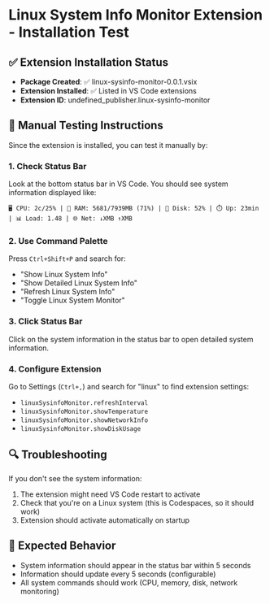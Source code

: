 # Linux System Info Monitor Extension - Installation Test

## ✅ Extension Installation Status
- **Package Created**: ✅ linux-sysinfo-monitor-0.0.1.vsix
- **Extension Installed**: ✅ Listed in VS Code extensions
- **Extension ID**: undefined_publisher.linux-sysinfo-monitor

## 🔧 Manual Testing Instructions

Since the extension is installed, you can test it manually by:

### 1. Check Status Bar
Look at the bottom status bar in VS Code. You should see system information displayed like:
```
🖥️ CPU: 2c/25% | 🧠 RAM: 5681/7939MB (71%) | 💾 Disk: 52% | ⏱️ Up: 23min | 📊 Load: 1.48 | 🌐 Net: ↓XMB ↑XMB
```

### 2. Use Command Palette
Press `Ctrl+Shift+P` and search for:
- "Show Linux System Info"
- "Show Detailed Linux System Info"
- "Refresh Linux System Info"
- "Toggle Linux System Monitor"

### 3. Click Status Bar
Click on the system information in the status bar to open detailed system information.

### 4. Configure Extension
Go to Settings (`Ctrl+,`) and search for "linux" to find extension settings:
- `linuxSysinfoMonitor.refreshInterval`
- `linuxSysinfoMonitor.showTemperature`
- `linuxSysinfoMonitor.showNetworkInfo`
- `linuxSysinfoMonitor.showDiskUsage`

## 🔍 Troubleshooting

If you don't see the system information:
1. The extension might need VS Code restart to activate
2. Check that you're on a Linux system (this is Codespaces, so it should work)
3. Extension should activate automatically on startup

## 🎯 Expected Behavior
- System information should appear in the status bar within 5 seconds
- Information should update every 5 seconds (configurable)
- All system commands should work (CPU, memory, disk, network monitoring)
